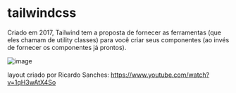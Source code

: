 # tailwindcss

Criado em 2017, Tailwind tem a proposta de fornecer as ferramentas (que eles chamam de utility classes) para você criar seus componentes (ao invés de fornecer os componentes já prontos).


![image](https://user-images.githubusercontent.com/39836645/111076223-3907ba00-84ca-11eb-9e27-a0bc287ce7b2.png)



layout criado por Ricardo Sanches: https://www.youtube.com/watch?v=1qH3wAtX4So

